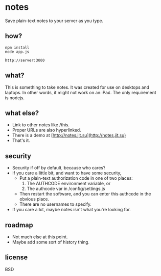 notes
=====
Save plain-text notes to your server as you type. 

how?
-----
	npm install
	node app.js

	http://server:3000

what?
----------
This is something to take notes. It was created for use on 
desktops and laptops. In other words, it might not work on an iPad. 
The only requirement is nodejs.


what else?
-----------
* Link to other notes like /this.
* Proper URLs are also hyperlinked.
* There is a demo at [http://notes.jit.su](http://notes.jit.su)
* That's it.

security
-----------
* Security if off by default, because who cares?
* If you care a little bit, and want to have some security,
    * Put a plain-text authorization code in one of two places:
        1. The AUTHCODE environment variable, or
        2. The authcode var in /config/settings.js
    * Then restart the software, and you can enter this authcode in the obvious place. 
    * There are no usernames to specify.
* If you care a lot, maybe notes isn't what you're looking for.

roadmap
------------
* Not much else at this point. 
* Maybe add some sort of history thing.

license
------------
BSD
